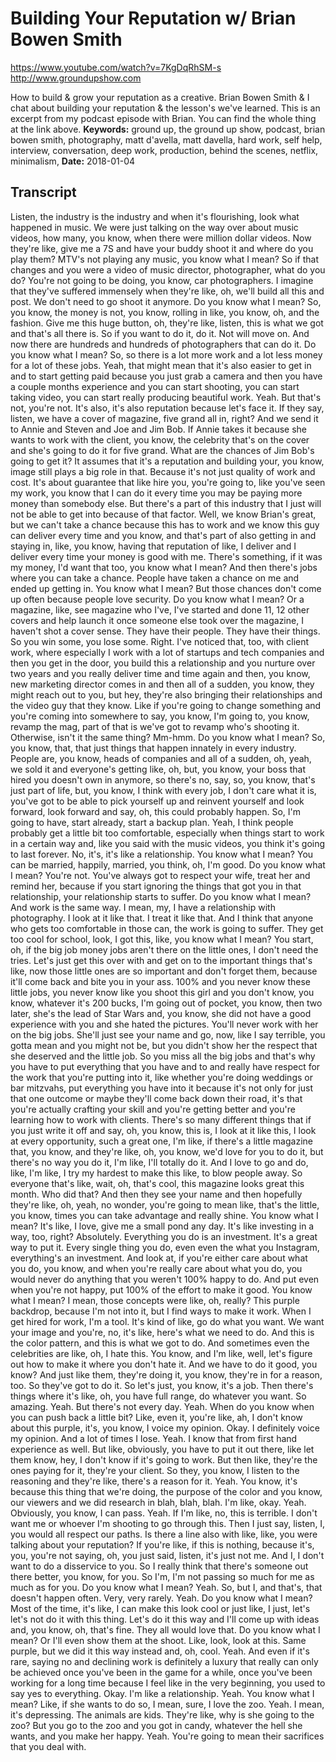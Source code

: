 # Building Your Reputation w/ Brian Bowen Smith
https://www.youtube.com/watch?v=7KgDqRhSM-s
http://www.groundupshow.com

How to build & grow your reputation as a creative. Brian Bowen Smith & I chat about building your reputation & the lesson's we've learned. This is an excerpt from my podcast episode with Brian. You can find the whole thing at the link above.
**Keywords:** ground up, the ground up show, podcast, brian bowen smith, photography, matt d'avella, matt davella, hard work, self help, interview, conversation, deep work, production, behind the scenes, netflix, minimalism, 
**Date:** 2018-01-04

## Transcript
 Listen, the industry is the industry and when it's flourishing, look what happened in music. We were just talking on the way over about music videos, how many, you know, when there were million dollar videos. Now they're like, give me a 7S and have your buddy shoot it and where do you play them? MTV's not playing any music, you know what I mean? So if that changes and you were a video of music director, photographer, what do you do? You're not going to be doing, you know, car photographers. I imagine that they've suffered immensely when they're like, oh, we'll build all this and post. We don't need to go shoot it anymore. Do you know what I mean? So, you know, the money is not, you know, rolling in like, you know, oh, and the fashion. Give me this huge button, oh, they're like, listen, this is what we got and that's all there is. So if you want to do it, do it. Not will move on. And now there are hundreds and hundreds of photographers that can do it. Do you know what I mean? So, so there is a lot more work and a lot less money for a lot of these jobs. Yeah, that might mean that it's also easier to get in and to start getting paid because you just grab a camera and then you have a couple months experience and you can start shooting, you can start taking video, you can start really producing beautiful work. Yeah. But that's not, you're not. It's also, it's also reputation because let's face it. If they say, listen, we have a cover of magazine, five grand all in, right? And we send it to Annie and Steven and Joe and Jim Bob. If Annie takes it because she wants to work with the client, you know, the celebrity that's on the cover and she's going to do it for five grand. What are the chances of Jim Bob's going to get it? It assumes that it's a reputation and building your, you know, image still plays a big role in that. Because it's not just quality of work and cost. It's about guarantee that like hire you, you're going to, like you've seen my work, you know that I can do it every time you may be paying more money than somebody else. But there's a part of this industry that I just will not be able to get into because of that factor. Well, we know Brian's great, but we can't take a chance because this has to work and we know this guy can deliver every time and you know, and that's part of also getting in and staying in, like, you know, having that reputation of like, I deliver and I deliver every time your money is good with me. There's something, if it was my money, I'd want that too, you know what I mean? And then there's jobs where you can take a chance. People have taken a chance on me and ended up getting in. You know what I mean? But those chances don't come up often because people love security. Do you know what I mean? Or a magazine, like, see magazine who I've, I've started and done 11, 12 other covers and help launch it once someone else took over the magazine, I haven't shot a cover sense. They have their people. They have their things. So you win some, you lose some. Right. I've noticed that, too, with client work, where especially I work with a lot of startups and tech companies and then you get in the door, you build this a relationship and you nurture over two years and you really deliver time and time again and then, you know, new marketing director comes in and then all of a sudden, you know, they might reach out to you, but hey, they're also bringing their relationships and the video guy that they know. Like if you're going to change something and you're coming into somewhere to say, you know, I'm going to, you know, revamp the mag, part of that is we've got to revamp who's shooting it. Otherwise, isn't it the same thing? Mm-hmm. Do you know what I mean? So, you know, that, that just things that happen innately in every industry. People are, you know, heads of companies and all of a sudden, oh, yeah, we sold it and everyone's getting like, oh, but, you know, your boss that hired you doesn't own in anymore, so there's no, say, so, you know, that's just part of life, but, you know, I think with every job, I don't care what it is, you've got to be able to pick yourself up and reinvent yourself and look forward, look forward and say, oh, this could probably happen. So, I'm going to have, start already, start a backup plan. Yeah, I think people probably get a little bit too comfortable, especially when things start to work in a certain way and, like you said with the music videos, you think it's going to last forever. No, it's, it's like a relationship. You know what I mean? You can be married, happily, married, you think, oh, I'm good. Do you know what I mean? You're not. You've always got to respect your wife, treat her and remind her, because if you start ignoring the things that got you in that relationship, your relationship starts to suffer. Do you know what I mean? And work is the same way. I mean, my, I have a relationship with photography. I look at it like that. I treat it like that. And I think that anyone who gets too comfortable in those can, the work is going to suffer. They get too cool for school, look, I got this, like, you know what I mean? You start, oh, if the big job money jobs aren't there on the little ones, I don't need the tries. Let's just get this over with and get on to the important things that's like, now those little ones are so important and don't forget them, because it'll come back and bite you in your ass. 100% and you never know these little jobs, you never know like you shoot this girl and you don't know, you know, whatever it's 200 bucks, I'm going out of pocket, you know, then two later, she's the lead of Star Wars and, you know, she did not have a good experience with you and she hated the pictures. You'll never work with her on the big jobs. She'll just see your name and go, now, like I say terrible, you gotta mean and you might not be, but you didn't show her the respect that she deserved and the little job. So you miss all the big jobs and that's why you have to put everything that you have and to and really have respect for the work that you're putting into it, like whether you're doing weddings or bar mitzvahs, put everything you have into it because it's not only for just that one outcome or maybe they'll come back down their road, it's that you're actually crafting your skill and you're getting better and you're learning how to work with clients. There's so many different things that if you just write it off and say, oh, you know, this is, I look at it like this, I look at every opportunity, such a great one, I'm like, if there's a little magazine that, you know, and they're like, oh, you know, we'd love for you to do it, but there's no way you do it, I'm like, I'll totally do it. And I love to go and do, like, I'm like, I try my hardest to make this like, to blow people away. So everyone that's like, wait, oh, that's cool, this magazine looks great this month. Who did that? And then they see your name and then hopefully they're like, oh, yeah, no wonder, you're going to mean like, that's the little, you know, times you can take advantage and really shine. You know what I mean? It's like, I love, give me a small pond any day. It's like investing in a way, too, right? Absolutely. Everything you do is an investment. It's a great way to put it. Every single thing you do, even even the what you Instagram, everything's an investment. And look at, if you're either care about what you do, you know, and when you're really care about what you do, you would never do anything that you weren't 100% happy to do. And put even when you're not happy, put 100% of the effort to make it good. You know what I mean? I mean, those concepts were like, oh, really? This purple backdrop, because I'm not into it, but I find ways to make it work. When I get hired for work, I'm a tool. It's kind of like, go do what you want. We want your image and you're, no, it's like, here's what we need to do. And this is the color pattern, and this is what we got to do. And sometimes even the celebrities are like, oh, I hate this. You know, and I'm like, well, let's figure out how to make it where you don't hate it. And we have to do it good, you know? And just like them, they're doing it, you know, they're in for a reason, too. So they've got to do it. So let's just, you know, it's a job. Then there's things where it's like, oh, you have full range, do whatever you want. So amazing. Yeah. But there's not every day. Yeah. When do you know when you can push back a little bit? Like, even it, you're like, ah, I don't know about this purple, it's, you know, I voice my opinion. Okay. I definitely voice my opinion. And a lot of times I lose. Yeah. I know that from first hand experience as well. But like, obviously, you have to put it out there, like let them know, hey, I don't know if it's going to work. But then like, they're the ones paying for it, they're your client. So they, you know, I listen to the reasoning and they're like, there's a reason for it. Yeah. You know, it's because this thing that we're doing, the purpose of the color and you know, our viewers and we did research in blah, blah, blah. I'm like, okay. Yeah. Obviously, you know, I can pass. Yeah. If I'm like, no, this is terrible. I don't want me or whoever I'm shooting to go through this. Then I just say, listen, I, you would all respect our paths. Is there a line also with like, like, you were talking about your reputation? If you're like, if this is nothing, because it's, you, you're not saying, oh, you just said, listen, it's just not me. And I, I don't want to do a disservice to you. So I really think that there's someone out there better, you know, for you. So I'm, I'm not passing so much for me as much as for you. Do you know what I mean? Yeah. So, but I, and that's, that doesn't happen often. Very, very rarely. Yeah. Do you know what I mean? Most of the time, it's like, I can make this look cool or just like, I just, let's let's not do it with this thing. Let's do it this way and I'll come up with ideas and, you know, oh, that's fine. They all would love that. Do you know what I mean? Or I'll even show them at the shoot. Like, look, look at this. Same purple, but we did it this way instead and, oh, cool. Yeah. And even if it's rare, saying no and declining work is definitely a luxury that really can only be achieved once you've been in the game for a while, once you've been working for a long time because I feel like in the very beginning, you used to say yes to everything. Okay. I'm like a relationship. Yeah. You know what I mean? Like, if she wants to do so, I mean, sure, I love the zoo. Yeah. I mean, it's depressing. The animals are kids. They're like, why is she going to the zoo? But you go to the zoo and you got in candy, whatever the hell she wants, and you make her happy. Yeah. You're going to mean their sacrifices that you deal with.
